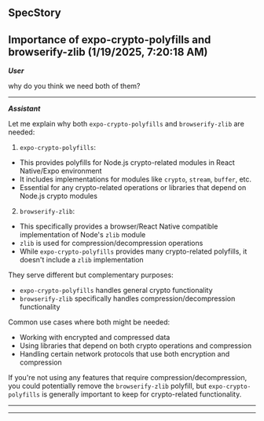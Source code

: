 ## SpecStory

## Importance of expo-crypto-polyfills and browserify-zlib (1/19/2025, 7:20:18 AM)

_**User**_

why do you think we need both of them?

---

_**Assistant**_

Let me explain why both `expo-crypto-polyfills` and `browserify-zlib` are needed:

1. `expo-crypto-polyfills`:
- This provides polyfills for Node.js crypto-related modules in React Native/Expo environment
- It includes implementations for modules like `crypto`, `stream`, `buffer`, etc.
- Essential for any crypto-related operations or libraries that depend on Node.js crypto modules

2. `browserify-zlib`:
- This specifically provides a browser/React Native compatible implementation of Node's `zlib` module
- `zlib` is used for compression/decompression operations
- While `expo-crypto-polyfills` provides many crypto-related polyfills, it doesn't include a `zlib` implementation

They serve different but complementary purposes:
- `expo-crypto-polyfills` handles general crypto functionality
- `browserify-zlib` specifically handles compression/decompression functionality

Common use cases where both might be needed:
- Working with encrypted and compressed data
- Using libraries that depend on both crypto operations and compression
- Handling certain network protocols that use both encryption and compression

If you're not using any features that require compression/decompression, you could potentially remove the `browserify-zlib` polyfill, but `expo-crypto-polyfills` is generally important to keep for crypto-related functionality.

---



---

